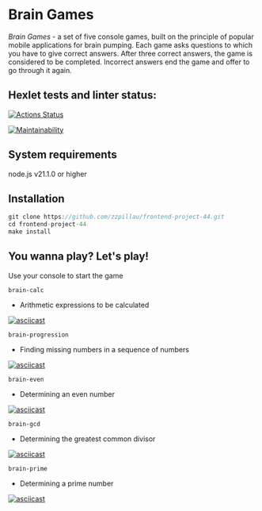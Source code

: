 # Brain Games

*Brain Games* - a set of five console games, built on the principle of popular mobile applications for brain pumping. Each game asks questions to which you have to give correct answers. After three correct answers, the game is considered to be completed. Incorrect answers end the game and offer to go through it again.

## Hexlet tests and linter status:
[![Actions Status](https://github.com/zzpillau/frontend-project-44/actions/workflows/hexlet-check.yml/badge.svg)](https://github.com/zzpillau/frontend-project-44/actions)

[![Maintainability](https://api.codeclimate.com/v1/badges/ec0f5a7f62e6f8fa96d7/maintainability)](https://codeclimate.com/github/zzpillau/frontend-project-44/maintainability)

## System requirements

node.js v21.1.0 or higher


## Installation

```javascript
git clone https://github.com/zzpillau/frontend-project-44.git
cd frontend-project-44
make install
```

## You wanna play? Let's play!

Use your console to start the game

```
brain-calc
``` 
- Arithmetic expressions to be calculated

[![asciicast](https://asciinema.org/a/620743.svg)](https://asciinema.org/a/620743)

```
brain-progression
```
- Finding missing numbers in a sequence of numbers

[![asciicast](https://asciinema.org/a/620748.svg)](https://asciinema.org/a/620748)

```
brain-even
```
- Determining an even number

[![asciicast](https://asciinema.org/a/620734.svg)](https://asciinema.org/a/620734)

```
brain-gcd
```
- Determining the greatest common divisor

[![asciicast](https://asciinema.org/a/620745.svg)](https://asciinema.org/a/620745)

```
brain-prime
```
- Determining a prime number

[![asciicast](https://asciinema.org/a/620741.svg)](https://asciinema.org/a/620741)